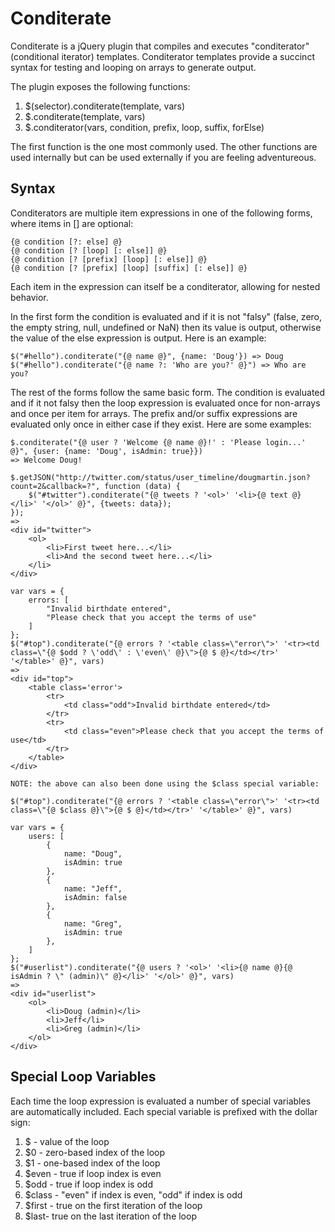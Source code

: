 Conditerate
===========
 
Conditerate is a jQuery plugin that compiles and executes "conditerator" (conditional iterator) templates.  Conditerator templates provide a succinct syntax for testing and looping on arrays to generate output.

The plugin exposes the following functions:

1. $(selector).conditerate(template, vars)
2. $.conditerate(template, vars)
3. $.conditerator(vars, condition, prefix, loop, suffix, forElse)

The first function is the one most commonly used.  The other functions are used internally but can be used externally if you are feeling adventureous.

Syntax
------

Conditerators are multiple item expressions in one of the following forms, where items in [] are optional:
 
	{@ condition [?: else] @}
	{@ condition [? [loop] [: else]] @}
	{@ condition [? [prefix] [loop] [: else]] @}
	{@ condition [? [prefix] [loop] [suffix] [: else]] @}
	
Each item in the expression can itself be a conditerator, allowing for nested behavior.
	
In the first form the condition is evaluated and if it is not "falsy" (false, zero, the empty string, null, undefined or NaN) then its value is output, otherwise the value of the else expression is output.  Here is an example:
	
	$("#hello").conditerate("{@ name @}", {name: 'Doug'}) => Doug
	$("#hello").conditerate("{@ name ?: 'Who are you?' @}") => Who are you?

The rest of the forms follow the same basic form.  The condition is evaluated and if it not falsy then the loop expression is evaluated once for non-arrays and once per item for arrays.  The prefix and/or suffix expressions are evaluated only once in either case if they exist.  Here are some examples:
	
	$.conditerate("{@ user ? 'Welcome {@ name @}!' : 'Please login...' @}", {user: {name: 'Doug', isAdmin: true}})
	=> Welcome Doug!
	
	$.getJSON("http://twitter.com/status/user_timeline/dougmartin.json?count=2&callback=?", function (data) {
		$("#twitter").conditerate("{@ tweets ? '<ol>' '<li>{@ text @}</li>' '</ol>' @}", {tweets: data});
	});
	=>
	<div id="twitter">
		<ol>
			<li>First tweet here...</li>
			<li>And the second tweet here...</li>
		</li>
	</div>

	var vars = {
		errors: [
			"Invalid birthdate entered",
			"Please check that you accept the terms of use"
		]
	};
	$("#top").conditerate("{@ errors ? '<table class=\"error\">' '<tr><td class=\"{@ $odd ? \'odd\' : \'even\' @}\">{@ $ @}</td></tr>' '</table>' @}", vars) 
	=> 
	<div id="top">
		<table class='error'>
			<tr>
				<td class="odd">Invalid birthdate entered</td>
			</tr>
			<tr>
				<td class="even">Please check that you accept the terms of use</td>
			</tr>
		</table>
	</div>
	
	NOTE: the above can also been done using the $class special variable:
	
	$("#top").conditerate("{@ errors ? '<table class=\"error\">' '<tr><td class=\"{@ $class @}\">{@ $ @}</td></tr>' '</table>' @}", vars) 
	
	var vars = {
		users: [
			{
				name: "Doug",
				isAdmin: true
			},
			{
				name: "Jeff",
				isAdmin: false
			},
			{
				name: "Greg",
				isAdmin: true
			},
		]
	};
	$("#userlist").conditerate("{@ users ? '<ol>' '<li>{@ name @}{@ isAdmin ? \" (admin)\" @}</li>' '</ol>' @}", vars) 
	=> 
	<div id="userlist">
		<ol>
			<li>Doug (admin)</li>
			<li>Jeff</li>
			<li>Greg (admin)</li>
		</ol>
	</div>
	
Special Loop Variables
----------------------

Each time the loop expression is evaluated a number of special variables are automatically included. Each special variable is prefixed with the dollar sign:

1. $ - value of the loop
2. $0 - zero-based index of the loop
3. $1 - one-based index of the loop
4. $even - true if loop index is even
5. $odd - true if loop index is odd
6. $class - "even" if index is even, "odd" if index is odd
7. $first - true on the first iteration of the loop
8. $last- true on the last iteration of the loop